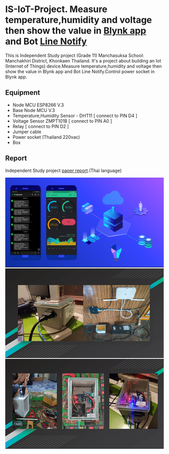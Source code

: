 # IS-IoT-Project. Measure temperature,humidity and voltage then show the value in <a href="https://blynk.io/">Blynk app</a> and Bot <a href="https://notify-bot.line.me/">Line Notify</a>
This is Independent Study project (Grade 11) Manchasuksa School: Manchakhiri District, Khonkaen Thailand.
It's a project about building an Iot (Internet of Things) device.Measure temperature,humidity and voltage then show the value in Blynk app and Bot Line Notify.Control power socket in Blynk app.
## Equipment
<ul>
  <li>Node MCU ESP8266 V.3</li>
  <li>Base Node MCU V.3</li>
  <li>Temperature,Humidity Sensor - DHT11 [ connect to PIN D4 ]</li>
  <li>Voltage Sensor ZMPT101B  [ connect to PIN A0 ]</li>
  <li>Relay [ connect to PIN D2 ]</li>
  <li>Jumper cable</li>
  <li>Power socket (Thailand 220vac)</li>  
  <li>Box</li>
</ul>

## Report
Independent Study project <a href="https://drive.google.com/file/d/1mHraf7U9NUNbQD-sYClgZWBZ3XIY9bex/view?usp=sharing">paper report</a>.(Thai language)

![image1](/img/img1.png)
![image2](/img/img2.jpg)
![image3](/img/img3.jpg)
